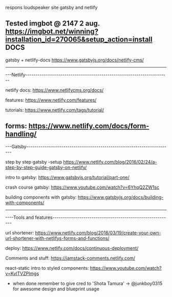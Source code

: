 respons loudspeaker site
gatsby and netlify

Tested imgbot @ 2147 2 aug.
https://imgbot.net/winning?installation_id=270065&setup_action=install
DOCS
--------------------------------------------------------------------------------
gatsby + netlify-docs
https://www.gatsbyjs.org/docs/netlify-cms/

--------------------------------------------------------------------------------
---Netlify----------------------------------------------------------------------

netlify docs:
https://www.netlifycms.org/docs/

features:
https://www.netlify.com/features/

tutorials:
https://www.netlify.com/tags/tutorial/

forms:
https://www.netlify.com/docs/form-handling/
--------------------------------------------------------------------------------
---Gatsby-----------------------------------------------------------------------

step by step gatsby -setup
https://www.netlify.com/blog/2016/02/24/a-step-by-step-guide-gatsby-on-netlify/

intro to gatsby:
https://www.gatsbyjs.org/tutorial/part-one/

crash course gatsby:
https://www.youtube.com/watch?v=6YhqQ2ZW1sc

building components with gatsby:
https://www.gatsbyjs.org/docs/building-with-components/


--------------------------------------------------------------------------------
----Tools and features----------------------------------------------------------

url shortener:
https://www.netlify.com/blog/2018/03/19/create-your-own-url-shortener-with-netlifys-forms-and-functions/

deploy:
https://www.netlify.com/docs/continuous-deployment/

Comments and stuff:
https://jamstack-comments.netlify.com/

react-static intro to styled components:
https://www.youtube.com/watch?v=KvlTVZPlmgs


* when done remember to give cred to 'Shota Tamura' -> @junkboy0315 for awesome design and blueprint usage

